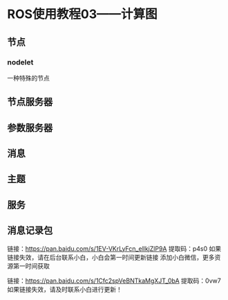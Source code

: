# ROS使用教程03——计算图


## 节点

### nodelet

一种特殊的节点

## 节点服务器

## 参数服务器

## 消息

## 主题

## 服务

## 消息记录包


链接：https://pan.baidu.com/s/1EV-VKrLyFcn_ellkjZlP9A 提取码：p4s0
如果链接失效，请在后台联系小白，小白会第一时间更新链接
添加小白微信，更多资源第一时间获取

链接：https://pan.baidu.com/s/1Cfc2spVeBNTkaMgXJT_0bA 提取码：0vw7
如果链接失效，请及时联系小白进行更新！